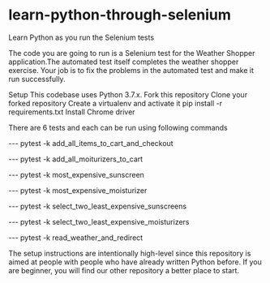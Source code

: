 # learn-python-through-selenium

Learn Python as you run the Selenium tests

The code you are going to run is a Selenium test for the Weather Shopper application.The automated test itself completes the weather shopper exercise. Your job is to fix the problems in the automated test and make it run successfully.

Setup
This codebase uses Python 3.7.x.
Fork this repository
Clone your forked repository
Create a virtualenv and activate it
pip install -r requirements.txt
Install Chrome driver

There are 6 tests and each can be run using following commands

--- pytest -k add_all_items_to_cart_and_checkout

--- pytest -k add_all_moiturizers_to_cart

--- pytest -k most_expensive_sunscreen

--- pytest -k most_expensive_moisturizer

--- pytest -k select_two_least_expensive_sunscreens

--- pytest -k select_two_least_expensive_moisturizers

--- pytest -k read_weather_and_redirect

The setup instructions are intentionally high-level since this repository is aimed at people with people who have already written Python before. If you are beginner, you will find our other repository a better place to start.

